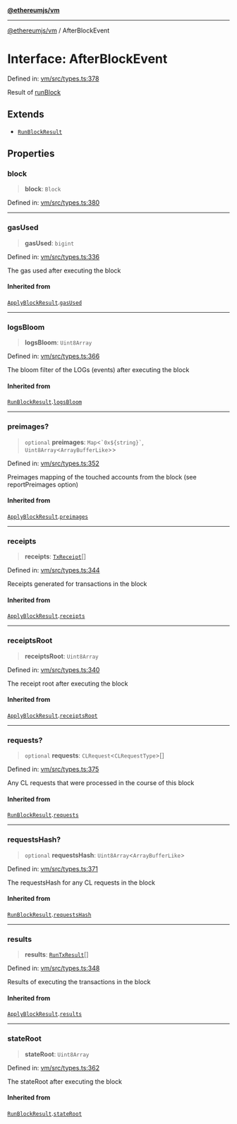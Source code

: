 [**@ethereumjs/vm**](../README.md)

***

[@ethereumjs/vm](../README.md) / AfterBlockEvent

# Interface: AfterBlockEvent

Defined in: [vm/src/types.ts:378](https://github.com/ethereumjs/ethereumjs-monorepo/blob/master/packages/vm/src/types.ts#L378)

Result of [runBlock](../functions/runBlock.md)

## Extends

- [`RunBlockResult`](RunBlockResult.md)

## Properties

### block

> **block**: `Block`

Defined in: [vm/src/types.ts:380](https://github.com/ethereumjs/ethereumjs-monorepo/blob/master/packages/vm/src/types.ts#L380)

***

### gasUsed

> **gasUsed**: `bigint`

Defined in: [vm/src/types.ts:336](https://github.com/ethereumjs/ethereumjs-monorepo/blob/master/packages/vm/src/types.ts#L336)

The gas used after executing the block

#### Inherited from

[`ApplyBlockResult`](ApplyBlockResult.md).[`gasUsed`](ApplyBlockResult.md#gasused)

***

### logsBloom

> **logsBloom**: `Uint8Array`

Defined in: [vm/src/types.ts:366](https://github.com/ethereumjs/ethereumjs-monorepo/blob/master/packages/vm/src/types.ts#L366)

The bloom filter of the LOGs (events) after executing the block

#### Inherited from

[`RunBlockResult`](RunBlockResult.md).[`logsBloom`](RunBlockResult.md#logsbloom)

***

### preimages?

> `optional` **preimages**: `Map`\<`` `0x${string}` ``, `Uint8Array`\<`ArrayBufferLike`\>\>

Defined in: [vm/src/types.ts:352](https://github.com/ethereumjs/ethereumjs-monorepo/blob/master/packages/vm/src/types.ts#L352)

Preimages mapping of the touched accounts from the block (see reportPreimages option)

#### Inherited from

[`ApplyBlockResult`](ApplyBlockResult.md).[`preimages`](ApplyBlockResult.md#preimages)

***

### receipts

> **receipts**: [`TxReceipt`](../type-aliases/TxReceipt.md)[]

Defined in: [vm/src/types.ts:344](https://github.com/ethereumjs/ethereumjs-monorepo/blob/master/packages/vm/src/types.ts#L344)

Receipts generated for transactions in the block

#### Inherited from

[`ApplyBlockResult`](ApplyBlockResult.md).[`receipts`](ApplyBlockResult.md#receipts)

***

### receiptsRoot

> **receiptsRoot**: `Uint8Array`

Defined in: [vm/src/types.ts:340](https://github.com/ethereumjs/ethereumjs-monorepo/blob/master/packages/vm/src/types.ts#L340)

The receipt root after executing the block

#### Inherited from

[`ApplyBlockResult`](ApplyBlockResult.md).[`receiptsRoot`](ApplyBlockResult.md#receiptsroot)

***

### requests?

> `optional` **requests**: `CLRequest`\<`CLRequestType`\>[]

Defined in: [vm/src/types.ts:375](https://github.com/ethereumjs/ethereumjs-monorepo/blob/master/packages/vm/src/types.ts#L375)

Any CL requests that were processed in the course of this block

#### Inherited from

[`RunBlockResult`](RunBlockResult.md).[`requests`](RunBlockResult.md#requests)

***

### requestsHash?

> `optional` **requestsHash**: `Uint8Array`\<`ArrayBufferLike`\>

Defined in: [vm/src/types.ts:371](https://github.com/ethereumjs/ethereumjs-monorepo/blob/master/packages/vm/src/types.ts#L371)

The requestsHash for any CL requests in the block

#### Inherited from

[`RunBlockResult`](RunBlockResult.md).[`requestsHash`](RunBlockResult.md#requestshash)

***

### results

> **results**: [`RunTxResult`](RunTxResult.md)[]

Defined in: [vm/src/types.ts:348](https://github.com/ethereumjs/ethereumjs-monorepo/blob/master/packages/vm/src/types.ts#L348)

Results of executing the transactions in the block

#### Inherited from

[`ApplyBlockResult`](ApplyBlockResult.md).[`results`](ApplyBlockResult.md#results)

***

### stateRoot

> **stateRoot**: `Uint8Array`

Defined in: [vm/src/types.ts:362](https://github.com/ethereumjs/ethereumjs-monorepo/blob/master/packages/vm/src/types.ts#L362)

The stateRoot after executing the block

#### Inherited from

[`RunBlockResult`](RunBlockResult.md).[`stateRoot`](RunBlockResult.md#stateroot)
